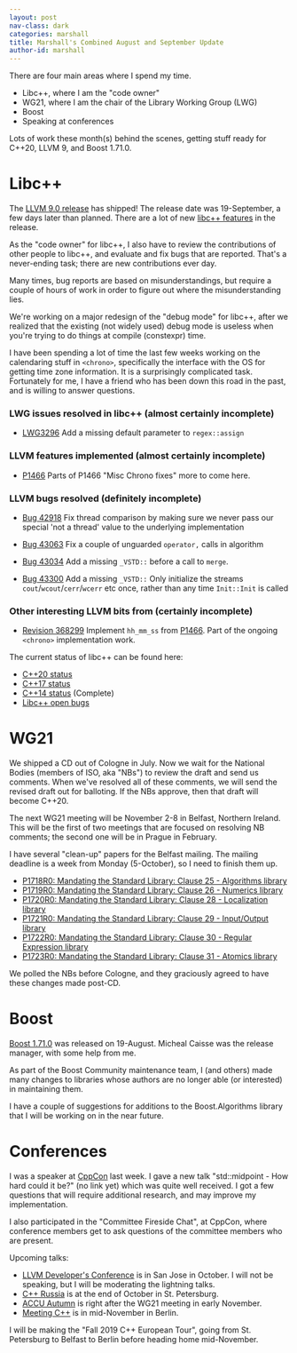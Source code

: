 ```yaml
---
layout: post
nav-class: dark
categories: marshall
title: Marshall's Combined August and September Update
author-id: marshall
---
```


There are four main areas where I spend my time.

* Libc++, where I am the "code owner"
* WG21, where I am the chair of the Library Working Group (LWG)
* Boost
* Speaking at conferences

Lots of work these month(s) behind the scenes, getting stuff ready for C++20, LLVM 9, and Boost 1.71.0.

# Libc++

The [LLVM 9.0 release](http://releases.llvm.org/download.html#9.0.0) has shipped!  The release date was 19-September, a few days later than planned. There are a lot of new [libc++ features](http://releases.llvm.org/9.0.0/projects/libcxx/docs/ReleaseNotes.html) in the release.

As the "code owner" for libc++, I also have to review the contributions of other people to libc++, and evaluate and fix bugs that are reported. That's a never-ending task; there are new contributions ever day.

Many times, bug reports are based on misunderstandings, but require a couple of hours of work in order to figure out where the misunderstanding lies.

We're working on a major redesign of the "debug mode" for libc++, after we realized that the existing (not widely used) debug mode is useless when you're trying to do things at compile (constexpr) time.

I have been spending a lot of time the last few weeks working on the calendaring stuff in `<chrono>`, specifically the interface with the OS for getting time zone information. It is a surprisingly complicated task. Fortunately for me, I have a friend who has been down this road in the past, and is willing to answer questions.

### LWG issues resolved in libc++ (almost certainly incomplete)

* [LWG3296](https://wg21.link/LWG3296)	Add a missing default parameter to `regex::assign`

### LLVM features implemented (almost certainly incomplete)

* [P1466](https://wg21.link/P1466)	Parts of P1466 "Misc Chrono fixes" more to come here.

### LLVM bugs resolved (definitely incomplete)

* [Bug 42918](https://llvm.org/PR42918)	Fix thread comparison by making sure we never pass our special 'not a thread' value to the underlying implementation

* [Bug 43063](https://llvm.org/PR43063)	Fix a couple of unguarded `operator,` calls in algorithm

* [Bug 43034](https://llvm.org/PR43034)	Add a missing `_VSTD::` before a call to `merge`.

* [Bug 43300](https://llvm.org/PR43300)	Add a missing `_VSTD::` Only initialize the streams `cout`/`wcout`/`cerr`/`wcerr` etc once, rather than any time `Init::Init` is called

### Other interesting LLVM bits from (certainly incomplete)

* [Revision 368299](https://llvm.org/r368299) Implement `hh_mm_ss` from [P1466](https://wg21.link/P1466). Part of the ongoing `<chrono>` implementation work.


The current status of libc++ can be found here:
* [C++20 status](https://libcxx.llvm.org/cxx2a_status.html)
* [C++17 status](https://libcxx.llvm.org/cxx1z_status.html)
* [C++14 status](https://libcxx.llvm.org/cxx1y_status.html) (Complete)
* [Libc++ open bugs](https://bugs.llvm.org/buglist.cgi?bug_status=__open__&product=libc%2B%2B)


# WG21

We shipped a CD out of Cologne in July. Now we wait for the National Bodies (members of ISO, aka "NBs") to review the draft and send us comments. When we've resolved all of these comments, we will send the revised draft out for balloting. If the NBs approve, then that draft will become C++20.

The next WG21 meeting will be November 2-8 in Belfast, Northern Ireland.
This will be the first of two meetings that are focused on resolving NB comments; the second one will be in Prague in February.

I have several "clean-up" papers for the Belfast mailing. The mailing deadline is a week from Monday (5-October), so I need to finish them up.

* [P1718R0: Mandating the Standard Library: Clause 25 - Algorithms library](https://wg21.link/P1718)
* [P1719R0: Mandating the Standard Library: Clause 26 - Numerics library](https://wg21.link/P1719)
* [P1720R0: Mandating the Standard Library: Clause 28 - Localization library](https://wg21.link/P1720)
* [P1721R0: Mandating the Standard Library: Clause 29 - Input/Output library](https://wg21.link/P1721)
* [P1722R0: Mandating the Standard Library: Clause 30 - Regular Expression library](https://wg21.link/P1722)
* [P1723R0: Mandating the Standard Library: Clause 31 - Atomics library](https://wg21.link/P1723)

We polled the NBs before Cologne, and they graciously agreed to have these changes made post-CD.

# Boost

[Boost 1.71.0](https://www.boost.org/users/history/version_1_71_0.html) was released on 19-August. Micheal Caisse was the release manager, with some help from me.

As part of the Boost Community maintenance team, I (and others) made many changes to libraries whose authors are no longer able (or interested) in maintaining them.

I have a couple of suggestions for additions to the Boost.Algorithms library that I will be working on in the near future.


# Conferences

I was a speaker at [CppCon](https://www.cppcon.com) last week. I gave a new talk "std::midpoint - How hard could it be?" (no link yet) which was quite well received. I got a few questions that will require additional research, and may improve my implementation.

I also participated in the "Committee Fireside Chat", at CppCon, where conference members get to ask questions of the committee members who are present.


Upcoming talks:
* [LLVM Developer's Conference](http://llvm.org/devmtg/2019-10/) is in San Jose in October. I will not be speaking, but I will be moderating the lightning talks.
* [C++ Russia](https://cppconf-piter.ru/en/) is at the end of October in St. Petersburg.
* [ACCU Autumn](https://conference.accu.org) is right after the WG21 meeting in early November.
* [Meeting C++](https://meetingcpp.com) is in mid-November in Berlin.

I will be making the "Fall 2019 C++ European Tour", going from St. Petersburg to Belfast to Berlin before heading home mid-November.
